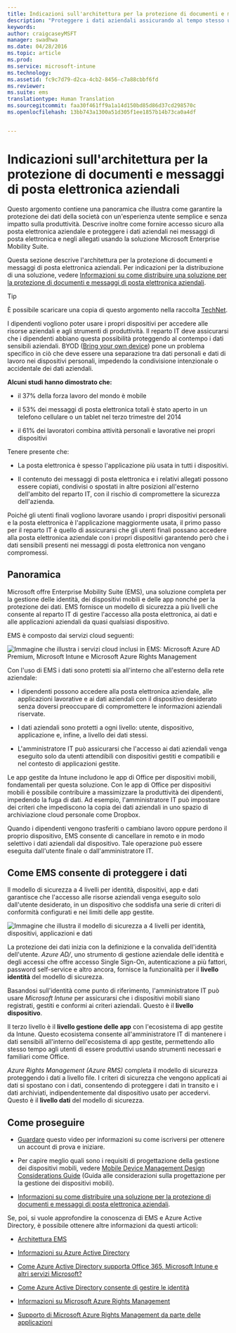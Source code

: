 ```yaml
---
title: Indicazioni sull'architettura per la protezione di documenti e messaggi di posta elettronica aziendali
description: "Proteggere i dati aziendali assicurando al tempo stesso un'esperienza utente semplice e senza impatto sulla produttività."
keywords: 
author: craigcaseyMSFT
manager: swadhwa
ms.date: 04/28/2016
ms.topic: article
ms.prod: 
ms.service: microsoft-intune
ms.technology: 
ms.assetid: fc9c7d79-d2ca-4cb2-8456-c7a88cbbf6fd
ms.reviewer: 
ms.suite: ems
translationtype: Human Translation
ms.sourcegitcommit: faa30f461ff9a1a14d150bd85d86d37cd298570c
ms.openlocfilehash: 13bb743a1300a51d305f1ee1857b14b73ca0a4df


---
```


# Indicazioni sull'architettura per la protezione di documenti e messaggi di posta elettronica aziendali
Questo argomento contiene una panoramica che illustra come garantire la protezione dei dati della società con un'esperienza utente semplice e senza impatto sulla produttività. Descrive inoltre come fornire accesso sicuro alla posta elettronica aziendale e proteggere i dati aziendali nei messaggi di posta elettronica e negli allegati usando la soluzione Microsoft Enterprise Mobility Suite.

Questa sezione descrive l'architettura per la protezione di documenti e messaggi di posta elettronica aziendali. Per indicazioni per la distribuzione di una soluzione, vedere [Informazioni su come distribuire una soluzione per la protezione di documenti e messaggi di posta elettronica aziendali](learn-how-to-deploy-a-solution-for-protecting-company-email-and-documents.md).

> [!TIP]
> È possibile scaricare una copia di questo argomento nella raccolta [TechNet](https://gallery.technet.microsoft.com/Managing-Access-and-Help-b7a05d0d/file/140056/1/Managing%20Access%20and%20Help%20Protect%20Corporate%20Email%20Data%20on%20Mobile%20Devices.pdf).

I dipendenti vogliono poter usare i propri dispositivi per accedere alle risorse aziendali e agli strumenti di produttività. Il reparto IT deve assicurarsi che i dipendenti abbiano questa possibilità proteggendo al contempo i dati sensibili aziendali. BYOD ([Bring your own device](byod-design-considerations-guide.md)) pone un problema specifico in ciò che deve essere una separazione tra dati personali e dati di lavoro nei dispositivi personali, impedendo la condivisione intenzionale o accidentale dei dati aziendali.

**Alcuni studi hanno dimostrato che:**

-   il 37% della forza lavoro del mondo è mobile

-   il 53% dei messaggi di posta elettronica totali è stato aperto in un telefono cellulare o un tablet nel terzo trimestre del 2014

-   il 61% dei lavoratori combina attività personali e lavorative nei propri dispositivi

Tenere presente che:

-   La posta elettronica è spesso l'applicazione più usata in tutti i dispositivi.

-   Il contenuto dei messaggi di posta elettronica e i relativi allegati possono essere copiati, condivisi o spostati in altre posizioni all'esterno dell'ambito del reparto IT, con il rischio di compromettere la sicurezza dell'azienda.

Poiché gli utenti finali vogliono lavorare usando i propri dispositivi personali e la posta elettronica è l'applicazione maggiormente usata, il primo passo per il reparto IT è quello di assicurarsi che gli utenti finali possano accedere alla posta elettronica aziendale con i propri dispositivi garantendo però che i dati sensibili presenti nei messaggi di posta elettronica non vengano compromessi.

## Panoramica
Microsoft offre Enterprise Mobility Suite (EMS), una soluzione completa per la gestione delle identità, dei dispositivi mobili e delle app nonché per la protezione dei dati. EMS fornisce un modello di sicurezza a più livelli che consente al reparto IT di gestire l'accesso alla posta elettronica, ai dati e alle applicazioni aziendali da quasi qualsiasi dispositivo.

EMS è composto dai servizi cloud seguenti:

![Immagine che illustra i servizi cloud inclusi in EMS: Microsoft Azure AD Premium, Microsoft Intune e Microsoft Azure Rights Management](./media/ProtectEmail/Enterprise-Mobility-Suite.png)

Con l'uso di EMS i dati sono protetti sia all'interno che all'esterno della rete aziendale:

-   I dipendenti possono accedere alla posta elettronica aziendale, alle applicazioni lavorative e ai dati aziendali con il dispositivo desiderato senza doversi preoccupare di compromettere le informazioni aziendali riservate.

-   I dati aziendali sono protetti a ogni livello: utente, dispositivo, applicazione e, infine, a livello dei dati stessi.

-   L'amministratore IT può assicurarsi che l'accesso ai dati aziendali venga eseguito solo da utenti attendibili con dispositivi gestiti e compatibili e nel contesto di applicazioni gestite.

Le app gestite da Intune includono le app di Office per dispositivi mobili, fondamentali per questa soluzione. Con le app di Office per dispositivi mobili è possibile contribuire a massimizzare la produttività dei dipendenti, impedendo la fuga di dati. Ad esempio, l'amministratore IT può impostare dei criteri che impediscono la copia dei dati aziendali in uno spazio di archiviazione cloud personale come Dropbox.

Quando i dipendenti vengono trasferiti o cambiano lavoro oppure perdono il proprio dispositivo, EMS consente di cancellare in remoto e in modo selettivo i dati aziendali dal dispositivo. Tale operazione può essere eseguita dall'utente finale o dall'amministratore IT.

## Come EMS consente di proteggere i dati
Il modello di sicurezza a 4 livelli per identità, dispositivi, app e dati garantisce che l'accesso alle risorse aziendali venga eseguito solo dall'utente desiderato, in un dispositivo che soddisfa una serie di criteri di conformità configurati e nei limiti delle app gestite.

![Immagine che illustra il modello di sicurezza a 4 livelli per identità, dispositivi, applicazioni e dati](./media/ProtectEmail/Protecting_your_data.png)

La protezione dei dati inizia con la definizione e la convalida dell'identità dell'utente. *Azure AD/*, uno strumento di gestione aziendale delle identità e degli accessi che offre accesso Single Sign-On, autenticazione a più fattori, password self-service e altro ancora, fornisce la funzionalità per il **livello identità** del modello di sicurezza.

Basandosi sull'identità come punto di riferimento, l'amministratore IT può usare *Microsoft Intune* per assicurarsi che i dispositivi mobili siano registrati, gestiti e conformi ai criteri aziendali. Questo è il **livello dispositivo**.

Il terzo livello è il **livello gestione delle app** con l'ecosistema di app gestite da Intune. Questo ecosistema consente all'amministratore IT di mantenere i dati sensibili all'interno dell'ecosistema di app gestite, permettendo allo stesso tempo agli utenti di essere produttivi usando strumenti necessari e familiari come Office.

*Azure Rights Management (Azure RMS)* completa il modello di sicurezza proteggendo i dati a livello file. I criteri di sicurezza che vengono applicati ai dati si spostano con i dati, consentendo di proteggere i dati in transito e i dati archiviati, indipendentemente dal dispositivo usato per accedervi. Questo è il **livello dati** del modello di sicurezza.

## Come proseguire
- [Guardare](https://www.youtube.com/watch?v=ltcZvm4VOFU) questo video per informazioni su come iscriversi per ottenere un account di prova e iniziare.

- Per capire meglio quali sono i requisiti di progettazione della gestione dei dispositivi mobili, vedere [Mobile Device Management Design Considerations Guide](mdm-design-considerations-guide.md) (Guida alle considerazioni sulla progettazione per la gestione dei dispositivi mobili).

- [Informazioni su come distribuire una soluzione per la protezione di documenti e messaggi di posta elettronica aziendali](learn-how-to-deploy-a-solution-for-protecting-company-email-and-documents.md).

Se, poi, si vuole approfondire la conoscenza di EMS e Azure Active Directory, è possibile ottenere altre informazioni da questi articoli:
- [Architettura EMS](https://azure.microsoft.com/documentation/infographics/enterprise-mobility/)

- [Informazioni su Azure Active Directory](/active-directory/active-directory-whatis)

- [Come Azure Active Directory supporta Office 365, Microsoft Intune e altri servizi Microsoft?](/active-directory/active-directory-administer#what-is-an-azure-ad-tenant)

- [Come Azure Active Directory consente di gestire le identità](/active-directory/active-directory-administer)

- [Informazioni su Microsoft Azure Rights Management](/rights-management/understand-explore/what-is-azure-rms)

- [Supporto di Microsoft Azure Rights Management da parte delle applicazioni](/rights-management/understand-explore/applications-support)



<!--HONumber=Sep16_HO1-->


